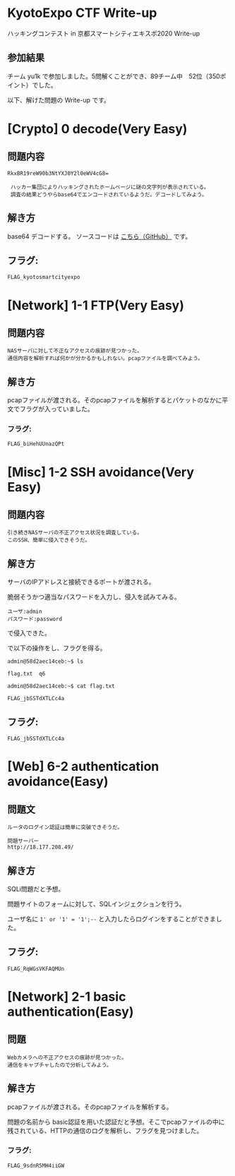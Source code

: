 # KyotoExpo CTF Write-up

ハッキングコンテスト in 京都スマートシティエキスポ2020 Write-up

## 参加結果

チーム yu1k で参加しました。5問解くことができ、89チーム中　52位（350ポイント）でした。

以下、解けた問題の Write-up です。

# [Crypto] 0 decode(Very Easy)

## 問題内容

```
RkxBR19reW90b3NtYXJ0Y2l0eWV4cG8=

 ハッカー集団によりハッキングされたホームページに謎の文字列が表示されている。
 調査の結果どうやらbase64でエンコードされているようだ。デコードしてみよう。
```

## 解き方

base64 デコードする。 ソースコードは [こちら（GitHub）](https://github.com/yu1k/ctf/blob/master/KyotoExpoCTF2020/crypto/0decode.py) です。

## フラグ:

```
FLAG_kyotosmartcityexpo
```

# [Network] 1-1 FTP(Very Easy)

## 問題内容

```
NASサーバに対して不正なアクセスの痕跡が見つかった。
通信内容を解析すれば何かが分かるかもしれない。pcapファイルを調べてみよう。
```

## 解き方

pcapファイルが渡される。そのpcapファイルを解析するとパケットのなかに平文でフラグが入っていました。

### フラグ:

```
FLAG_biHehUUnazQPt
```

# [Misc] 1-2 SSH avoidance(Very Easy)

## 問題内容

```
引き続きNASサーバの不正アクセス状況を調査している。
このSSH、簡単に侵入できそうだ。
```

## 解き方

サーバのIPアドレスと接続できるポートが渡される。

脆弱そうかつ適当なパスワードを入力し、侵入を試みてみる。

```
ユーザ:admin
パスワード:password
```

で侵入できた。

で以下の操作をし、フラグを得る。

```
admin@58d2aec14ceb:~$ ls

flag.txt  q6

admin@58d2aec14ceb:~$ cat flag.txt

FLAG_jbSSTdXTLCc4a
```

## フラグ:

```
FLAG_jbSSTdXTLCc4a
```

# [Web] 6-2 authentication avoidance(Easy)

## 問題文

```
ルータのログイン認証は簡単に突破できそうだ。

問題サーバー
http://18.177.208.49/
```

## 解き方

SQLi問題だと予想。

問題サイトのフォームに対して、SQLインジェクションを行う。

ユーザ名に `1' or '1' = '1';--` と入力したらログインをすることができました。

## フラグ:

```
FLAG_RqWGsVKFAQMUn
```

# [Network] 2-1 basic authentication(Easy)

## 問題

```
Webカメラへの不正アクセスの痕跡が見つかった。
通信をキャプチャしたので分析してみよう。
```

## 解き方

pcapファイルが渡される。そのpcapファイルを解析する。

問題の名前から basic認証を用いた認証だと予想。そこでpcapファイルの中に残されている、HTTPの通信のログを解析し、フラグを見つけました。

### フラグ:

```
FLAG_9sdnR5MH4iiGW
```